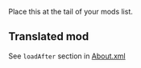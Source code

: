 Place this at the tail of your mods list.

## Translated mod

See `loadAfter` section in [About.xml](About/About.xml)
